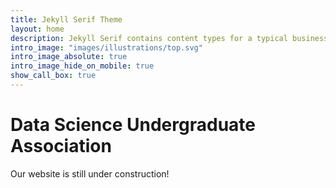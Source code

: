 ```yaml
---
title: Jekyll Serif Theme
layout: home
description: Jekyll Serif contains content types for a typical business website. The theme is fully responsive, blazing fast and artfully illustrated.
intro_image: "images/illustrations/top.svg"
intro_image_absolute: true
intro_image_hide_on_mobile: true
show_call_box: true
---
```


# Data Science Undergraduate Association

Our website is still under construction! 
